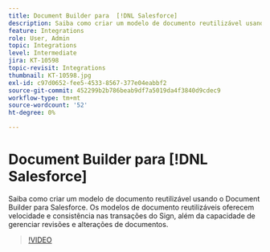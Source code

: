 ```yaml
---
title: Document Builder para  [!DNL Salesforce]
description: Saiba como criar um modelo de documento reutilizável usando o Document Builder para Salesforce
feature: Integrations
role: User, Admin
topic: Integrations
level: Intermediate
jira: KT-10598
topic-revisit: Integrations
thumbnail: KT-10598.jpg
exl-id: c97d0652-fee5-4533-8567-377e04eabbf2
source-git-commit: 452299b2b786beab9df7a5019da4f3840d9cdec9
workflow-type: tm+mt
source-wordcount: '52'
ht-degree: 0%

---
```


# Document Builder para [!DNL Salesforce]

Saiba como criar um modelo de documento reutilizável usando o Document Builder para Salesforce. Os modelos de documento reutilizáveis oferecem velocidade e consistência nas transações do Sign, além da capacidade de gerenciar revisões e alterações de documentos.

>[!VIDEO](https://video.tv.adobe.com/v/3409414?quality=12&learn=on&hidetitle=true)
